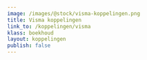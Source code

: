 ```yaml
---
image: /images/@stock/visma-koppelingen.png
title: Visma koppelingen
link_to: /koppelingen/visma
klass: boekhoud
layout: koppelingen
publish: false
---
```

